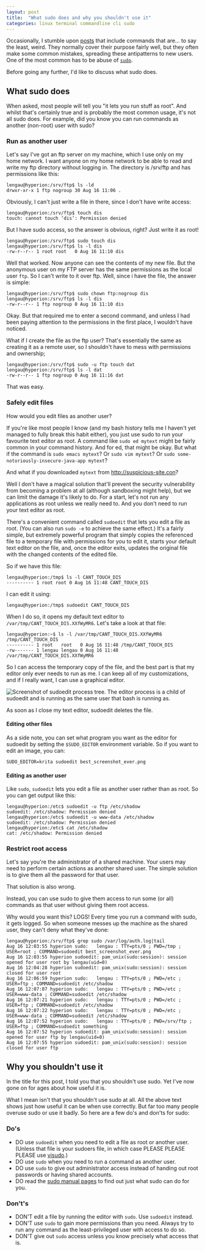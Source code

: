```yaml
---
layout: post
title:  "What sudo does and why you shouldn't use it"
categories: linux terminal commandline cli sudo
---
```


Occasionally, I stumble upon [posts][raspi-tutorial] that include commands that
are… to say the least, weird. They normally cover their purpose fairly well, but
they often make some common mistakes, spreading these antipatterns to new users.
One of the most common has to be abuse of [`sudo`](http://www.sudo.ws/).

Before going any further, I'd like to discuss what sudo does.

## What sudo does

When asked, most people will tell you "it lets you run stuff as root". And
whilst that's certainly true and is probably the most common usage, it's not
all sudo does. For example, did you know you can run commands as another
(non-root) user with sudo? 

### Run as another user

Let's say I've got an ftp server on my machine, which I use only on my home
network. I want anyone on my home network to be able to read and write my ftp 
directory without logging in. The directory is /srv/ftp and has permissions
like this:

    lengau@hyperion:/srv/ftp$ ls -ld
    drwxr-xr-x 1 ftp nogroup 30 Aug 16 11:06 .
    
Obviously, I can't just write a file in there, since I don't have write access:

    lengau@hyperion:/srv/ftp$ touch dis
    touch: cannot touch ‘dis’: Permission denied

But I have sudo access, so the answer is obvious, right? Just write it as root!

    lengau@hyperion:/srv/ftp$ sudo touch dis
    lengau@hyperion:/srv/ftp$ ls -l dis
    -rw-r--r-- 1 root root   0 Aug 16 11:10 dis

Well that worked. Now anyone can see the contents of my new file. But the
anonymous user on my FTP server has the same permissions as the local user 
`ftp`. So I can't write to it over ftp. Well, since i have the file, the answer
is simple:

    lengau@hyperion:/srv/ftp$ sudo chown ftp:nogroup dis
    lengau@hyperion:/srv/ftp$ ls -l dis
    -rw-r--r-- 1 ftp nogroup 0 Aug 16 11:10 dis
    
Okay. But that required me to enter a second command, and unless I had been
paying attention to the permissions in the first place, I wouldn't have noticed.

What if I create the file as the ftp user? That's essentially the same as
creating it as a remote user, so I shouldn't have to mess with permissions and
ownership;

    lengau@hyperion:/srv/ftp$ sudo -u ftp touch dat
    lengau@hyperion:/srv/ftp$ ls -l dat
    -rw-r--r-- 1 ftp nogroup 0 Aug 16 11:16 dat

That was easy.

### Safely edit files

How would you edit files as another user?

If you're like most people I know (and my bash history tells me I haven't yet
managed to fully break this habit either), you just use sudo to run your
favourite text editor as root. A command like `sudo ed mytext` might be fairly
common in your command history. And for ed, that might be okay. But what if the
command is `sudo emacs mytext`? Or `sudo vim mytext`? Or 
`sudo some-notoriously-insecure-java-app mytext`?

And what if you downloaded `mytext` from http://suspicious-site.con?

Well I don't have a magical solution that'll prevent the security vulnerability
from becoming a problem at all (although sandboxing might help), but we can
limit the damage it's likely to do. For a start, let's not run any applications
as root unless we really need to. And you don't need to run your text editor
as root.

There's a convenient command called `sudoedit` that lets you edit a file
as root. (You can also run `sudo -e` to achieve the same effect.) It's a fairly
simple, but extremely powerful program that simply copies the referenced file
to a temporary file with permissions for you to edit it, starts your default
text editor on the file, and, once the editor exits, updates the original
file with the changed contents of the edited file.

So if we have this file:

    lengau@hyperion:/tmp$ ls -l CANT_TOUCH_DIS 
    ---------- 1 root root 0 Aug 16 11:48 CANT_TOUCH_DIS
    
I can edit it using:

    lengau@hyperion:/tmp$ sudoedit CANT_TOUCH_DIS 

When I do so, it opens my default text editor to `/var/tmp/CANT_TOUCH_DIS.XXfWyMR6`.
Let's take a look at that file:

    lengau@hyperion:~$ ls -l /var/tmp/CANT_TOUCH_DIS.XXfWyMR6 /tmp/CANT_TOUCH_DIS 
    ---------- 1 root   root   0 Aug 16 11:48 /tmp/CANT_TOUCH_DIS                                                        
    -rw------- 1 lengau lengau 0 Aug 16 11:48 /var/tmp/CANT_TOUCH_DIS.XXfWyMR6
    
So I can access the temporary copy of the file, and the best part is that my
editor only ever needs to run as me. I can keep all of my customizations, and
if I really want, I can use a graphical editor.

![Screenshot of sudoedit process tree. The editor process is a child of sudoedit
and is running as the same user that bash is running as.](/images/sudo-sudoedit-process-tree.png)

As soon as I close my text editor, sudoedit deletes the file.

#### Editing other files

As a side note, you can set what program you want as the editor for sudoedit by
setting the `$SUDO_EDITOR` environment variable. So if you want to edit an
image, you can:

    SUDO_EDITOR=krita sudoedit best_screenshot_ever.png

#### Editing as another user

Like `sudo`, `sudoedit` lets you edit a file as another user rather than as
root. So you can get output like this:

    lengau@hyperion:/etc$ sudoedit -u ftp /etc/shadow
    sudoedit: /etc/shadow: Permission denied
    lengau@hyperion:/etc$ sudoedit -u www-data /etc/shadow
    sudoedit: /etc/shadow: Permission denied
    lengau@hyperion:/etc$ cat /etc/shadow
    cat: /etc/shadow: Permission denied

### Restrict root access

Let's say you're the administrator of a shared machine. Your users may need to
perform certain actions as another shared user. The simple solution is to give
them all the password for that user.

That solution is also wrong.

Instead, you can use sudo to give them access to run some (or all) commands
as that user without giving them root access.

Why would you want this? LOGS! Every time you run a command with sudo, it gets
logged. So when someone messes up the machine as the shared user, they can't
deny what they've done:

    lengau@hyperion:/srv/ftp$ grep sudo /var/log/auth.log|tail
    Aug 16 12:03:55 hyperion sudo:   lengau : TTY=pts/0 ; PWD=/tmp ; USER=root ; COMMAND=sudoedit best_screenshot_ever.png
    Aug 16 12:03:55 hyperion sudoedit: pam_unix(sudo:session): session opened for user root by lengau(uid=0)
    Aug 16 12:04:28 hyperion sudoedit: pam_unix(sudo:session): session closed for user root
    Aug 16 12:06:59 hyperion sudo:   lengau : TTY=pts/0 ; PWD=/etc ; USER=ftp ; COMMAND=sudoedit /etc/shadow
    Aug 16 12:07:07 hyperion sudo:   lengau : TTY=pts/0 ; PWD=/etc ; USER=www-data ; COMMAND=sudoedit /etc/shadow
    Aug 16 12:07:21 hyperion sudo:   lengau : TTY=pts/0 ; PWD=/etc ; USER=ftp ; COMMAND=sudoedit /etc/shadow
    Aug 16 12:07:22 hyperion sudo:   lengau : TTY=pts/0 ; PWD=/etc ; USER=www-data ; COMMAND=sudoedit /etc/shadow
    Aug 16 12:07:52 hyperion sudo:   lengau : TTY=pts/0 ; PWD=/srv/ftp ; USER=ftp ; COMMAND=sudoedit something
    Aug 16 12:07:52 hyperion sudoedit: pam_unix(sudo:session): session opened for user ftp by lengau(uid=0)
    Aug 16 12:07:55 hyperion sudoedit: pam_unix(sudo:session): session closed for user ftp

## Why you shouldn't use it

In the title for this post, I told you that you shouldn't use sudo. Yet I've now
gone on for ages about how useful it is.

What I mean isn't that you shouldn't use sudo at all. All the above text shows
just how useful it can be when use correctly. But far too many people overuse
sudo or use it badly. So here are a few do's and don'ts for sudo:

### Do's
* DO use `sudoedit` when you need to edit a file as root or another user. 
  (Unless that file is your sudoers file, in which case PLEASE PLEASE PLEASE 
  use [visudo][man-visudo].)
* DO use `sudo` when you need to run a command as another user.
* DO use `sudo` to give out administrator access instead of handing out root 
  passwords or having shared accounts.
* DO read the [sudo manual pages][man] to find out just what sudo can do for you.

### Don't's
* DON'T edit a file by running the editor with `sudo`. Use `sudoedit` instead.
* DON'T use `sudo` to gain more permissions than you need. Always try to run
  any command as the least-privileged user with access to do so.
* DON'T give out `sudo` access unless you know precisely what access that is.



[man]: http://www.sudo.ws/man.html
[man-visudo]: http://www.sudo.ws/man/1.8.14/visudo.man.html
[raspi-tutorial]: http://www.circuitbasics.com/how-to-write-and-run-a-python-program-on-the-raspberry-pi/
